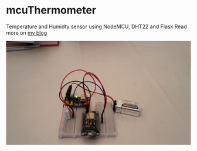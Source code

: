 # mcuThermometer
Temperature and Humidty sensor using NodeMCU, DHT22 and Flask
Read more on <a href="https://cheesyprogrammer.com/2019/02/12/wifi-thermometer-using-nodemcu-dht22-and-flask/" target="_blank"/>my blog</a>

![Hardware](https://raw.githubusercontent.com/phillikus/mcuThermometer/master/hardware.jpg)
